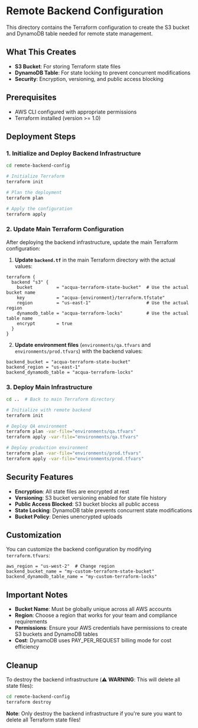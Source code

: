 # Remote Backend Configuration

This directory contains the Terraform configuration to create the S3 bucket and DynamoDB table needed for remote state management.

## What This Creates

- **S3 Bucket**: For storing Terraform state files
- **DynamoDB Table**: For state locking to prevent concurrent modifications
- **Security**: Encryption, versioning, and public access blocking

## Prerequisites

- AWS CLI configured with appropriate permissions
- Terraform installed (version >= 1.0)

## Deployment Steps

### 1. Initialize and Deploy Backend Infrastructure

```bash
cd remote-backend-config

# Initialize Terraform
terraform init

# Plan the deployment
terraform plan

# Apply the configuration
terraform apply
```

### 2. Update Main Terraform Configuration

After deploying the backend infrastructure, update the main Terraform configuration:

1. **Update `backend.tf`** in the main Terraform directory with the actual values:

```hcl
terraform {
  backend "s3" {
    bucket         = "acqua-terraform-state-bucket"  # Use the actual bucket name
    key            = "acqua-{environment}/terraform.tfstate"
    region         = "us-east-1"                     # Use the actual region
    dynamodb_table = "acqua-terraform-locks"         # Use the actual table name
    encrypt        = true
  }
}
```

2. **Update environment files** (`environments/qa.tfvars` and `environments/prod.tfvars`) with the backend values:

```hcl
backend_bucket = "acqua-terraform-state-bucket"
backend_region = "us-east-1"
backend_dynamodb_table = "acqua-terraform-locks"
```

### 3. Deploy Main Infrastructure

```bash
cd ..  # Back to main Terraform directory

# Initialize with remote backend
terraform init

# Deploy QA environment
terraform plan -var-file="environments/qa.tfvars"
terraform apply -var-file="environments/qa.tfvars"

# Deploy production environment
terraform plan -var-file="environments/prod.tfvars"
terraform apply -var-file="environments/prod.tfvars"
```

## Security Features

- **Encryption**: All state files are encrypted at rest
- **Versioning**: S3 bucket versioning enabled for state file history
- **Public Access Blocked**: S3 bucket blocks all public access
- **State Locking**: DynamoDB table prevents concurrent state modifications
- **Bucket Policy**: Denies unencrypted uploads

## Customization

You can customize the backend configuration by modifying `terraform.tfvars`:

```hcl
aws_region = "us-west-2"  # Change region
backend_bucket_name = "my-custom-terraform-state-bucket"
backend_dynamodb_table_name = "my-custom-terraform-locks"
```

## Important Notes

- **Bucket Name**: Must be globally unique across all AWS accounts
- **Region**: Choose a region that works for your team and compliance requirements
- **Permissions**: Ensure your AWS credentials have permissions to create S3 buckets and DynamoDB tables
- **Cost**: DynamoDB uses PAY_PER_REQUEST billing mode for cost efficiency

## Cleanup

To destroy the backend infrastructure (⚠️ **WARNING**: This will delete all state files):

```bash
cd remote-backend-config
terraform destroy
```

**Note**: Only destroy the backend infrastructure if you're sure you want to delete all Terraform state files! 